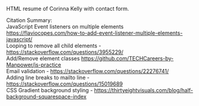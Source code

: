 <p class="has-line-data" data-line-start="0" data-line-end="1">HTML resume of Corinna Kelly with contact form.</p>
<p class="has-line-data" data-line-start="2" data-line-end="9">Citation Summary:<br>
JavaScript Event listeners on multiple elements <a href="https://flaviocopes.com/how-to-add-event-listener-multiple-elements-javascript/">https://flaviocopes.com/how-to-add-event-listener-multiple-elements-javascript/</a><br>
Looping to remove all child elements - <a href="https://stackoverflow.com/questions/3955229/">https://stackoverflow.com/questions/3955229/</a><br>
Add/Remove element classes <a href="https://github.com/TECHCareers-by-Manpower/js-practice">https://github.com/TECHCareers-by-Manpower/js-practice</a><br>
Email validation - <a href="https://stackoverflow.com/questions/22276741/">https://stackoverflow.com/questions/22276741/</a><br>
Adding line breaks to mailto line - <a href="https://stackoverflow.com/questions/15019689">https://stackoverflow.com/questions/15019689</a><br>
CSS Gradient background styling - <a href="https://thirtyeightvisuals.com/blog/half-background-squarespace-index">https://thirtyeightvisuals.com/blog/half-background-squarespace-index</a></p>
